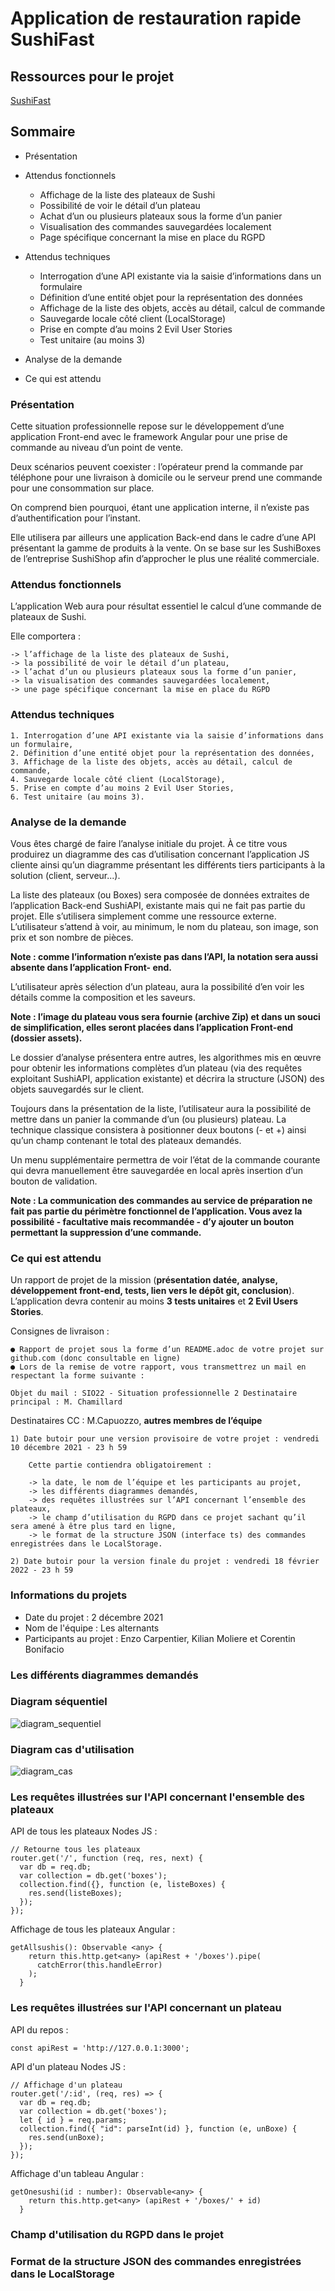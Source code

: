 # Application de restauration rapide SushiFast

## Ressources pour le projet

[SushiFast](https://slam-vinci-melun.github.io/sio22/phase2/SP2-Angular-2021_22.pdf)

## Sommaire

* Présentation

* Attendus fonctionnels

    * Affichage de la liste des plateaux de Sushi
    * Possibilité de voir le détail d’un plateau
    * Achat d’un ou plusieurs plateaux sous la forme d’un panier
    * Visualisation des commandes sauvegardées localement
    * Page spécifique concernant la mise en place du RGPD

* Attendus techniques

    * Interrogation d’une API existante via la saisie d’informations dans un formulaire
    * Définition d’une entité objet pour la représentation des données
    * Affichage de la liste des objets, accès au détail, calcul de commande
    * Sauvegarde locale côté client (LocalStorage)
    * Prise en compte d’au moins 2 Evil User Stories
    * Test unitaire (au moins 3)

* Analyse de la demande

* Ce qui est attendu

### Présentation

Cette situation professionnelle repose sur le développement d’une application Front-end avec le framework Angular pour une prise de commande au niveau d’un point de vente.

Deux scénarios peuvent coexister : l’opérateur prend la commande par téléphone pour une livraison à domicile ou le serveur prend une commande pour une consommation sur place.

On comprend bien pourquoi, étant une application interne, il n’existe pas d’authentification pour l’instant.

Elle utilisera par ailleurs une application Back-end dans le cadre d’une API présentant la gamme de produits à la vente. On se base sur les SushiBoxes de l’entreprise SushiShop afin d’approcher le plus une réalité commerciale.

### Attendus fonctionnels

L’application Web aura pour résultat essentiel le calcul d’une commande de plateaux de Sushi.

Elle comportera :

    -> l’affichage de la liste des plateaux de Sushi,
    -> la possibilité de voir le détail d’un plateau,
    -> l’achat d’un ou plusieurs plateaux sous la forme d’un panier,
    -> la visualisation des commandes sauvegardées localement,
    -> une page spécifique concernant la mise en place du RGPD

### Attendus techniques

    1. Interrogation d’une API existante via la saisie d’informations dans un formulaire,
    2. Définition d’une entité objet pour la représentation des données,
    3. Affichage de la liste des objets, accès au détail, calcul de commande,
    4. Sauvegarde locale côté client (LocalStorage),
    5. Prise en compte d’au moins 2 Evil User Stories,
    6. Test unitaire (au moins 3).

### Analyse de la demande

Vous êtes chargé de faire l’analyse initiale du projet. À ce titre vous produirez un diagramme des cas d’utilisation concernant l’application JS cliente ainsi qu’un diagramme présentant les différents tiers participants à la solution (client, serveur...).

La liste des plateaux (ou Boxes) sera composée de données extraites de l’application Back-end SushiAPI, existante mais qui ne fait pas partie du projet. Elle s’utilisera simplement comme une ressource externe. L’utilisateur s’attend à voir, au minimum, le nom du plateau, son image, son prix et son nombre de pièces.

**Note : comme l’information n’existe pas dans l’API, la notation sera aussi absente dans l’application Front- end.**

L’utilisateur après sélection d’un plateau, aura la possibilité d’en voir les détails comme la composition et les saveurs.

**Note : l’image du plateau vous sera fournie (archive Zip) et dans un souci de simplification, elles seront placées dans l’application Front-end (dossier assets).**

Le dossier d’analyse présentera entre autres, les algorithmes mis en œuvre pour obtenir les informations complètes d’un plateau (via des requêtes exploitant SushiAPI, application existante) et décrira la structure (JSON) des objets sauvegardés sur le client.

Toujours dans la présentation de la liste, l’utilisateur aura la possibilité de mettre dans un panier la commande d’un (ou plusieurs) plateau. La technique classique consistera à positionner deux boutons (- et +) ainsi qu’un champ contenant le total des plateaux demandés.

Un menu supplémentaire permettra de voir l’état de la commande courante qui devra manuellement être sauvegardée en local après insertion d’un bouton de validation.

**Note : La communication des commandes au service de préparation ne fait pas partie du périmètre fonctionnel de l’application. Vous avez la possibilité - facultative mais recommandée - d’y ajouter un bouton permettant la suppression d’une commande.**

### Ce qui est attendu

Un rapport de projet de la mission (**présentation datée, analyse, développement front-end, tests, lien vers le dépôt git, conclusion**). L’application devra contenir au moins **3 tests unitaires** et **2 Evil Users Stories**.

Consignes de livraison :

    ● Rapport de projet sous la forme d’un README.adoc de votre projet sur github.com (donc consultable en ligne)
    ● Lors de la remise de votre rapport, vous transmettrez un mail en respectant la forme suivante :

    Objet du mail : SIO22 - Situation professionnelle 2 Destinataire principal : M. Chamillard

Destinataires CC : M.Capuozzo, **autres membres de l’équipe**

    1) Date butoir pour une version provisoire de votre projet : vendredi 10 décembre 2021 - 23 h 59

        Cette partie contiendra obligatoirement :

        -> la date, le nom de l’équipe et les participants au projet,
        -> les différents diagrammes demandés,
        -> des requêtes illustrées sur l’API concernant l’ensemble des plateaux,
        -> le champ d’utilisation du RGPD dans ce projet sachant qu’il sera amené à être plus tard en ligne,
        -> le format de la structure JSON (interface ts) des commandes enregistrées dans le LocalStorage.

    2) Date butoir pour la version finale du projet : vendredi 18 février 2022 - 23 h 59

### Informations du projets

* Date du projet : 2 décembre 2021
* Nom de l'équipe : Les alternants
* Participants au projet : Enzo Carpentier, Kilian Moliere et Corentin Bonifacio

### Les différents diagrammes demandés

### Diagram séquentiel

![diagram_sequentiel](assets_readme/diagram/diagram_sequentiel.png)

### Diagram cas d'utilisation
![diagram_cas](assets_readme/diagram/diagram_cas.png)

### Les requêtes illustrées sur l'API concernant l'ensemble des plateaux

API de tous les plateaux Nodes JS :

```
// Retourne tous les plateaux
router.get('/', function (req, res, next) {
  var db = req.db;
  var collection = db.get('boxes');
  collection.find({}, function (e, listeBoxes) {
    res.send(listeBoxes);
  });
});
```

Affichage de tous les plateaux Angular :

```
getAllsushis(): Observable <any> {
    return this.http.get<any> (apiRest + '/boxes').pipe(
      catchError(this.handleError)
    );
  }
```

### Les requêtes illustrées sur l'API concernant un plateau

API du repos :

```
const apiRest = 'http://127.0.0.1:3000';
```

API d'un plateau Nodes JS :

```
// Affichage d'un plateau
router.get('/:id', (req, res) => {
  var db = req.db;
  var collection = db.get('boxes');
  let { id } = req.params;
  collection.find({ "id": parseInt(id) }, function (e, unBoxe) {
    res.send(unBoxe);
  });
});
```

Affichage d'un tableau Angular :

```
getOnesushi(id : number): Observable<any> {
    return this.http.get<any> (apiRest + '/boxes/' + id)
  }
```

### Champ d'utilisation du RGPD dans le projet

### Format de la structure JSON des commandes enregistrées dans le LocalStorage